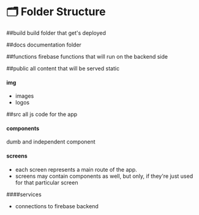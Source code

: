# 🗂 Folder Structure

##build
build folder that get's deployed

##docs
documentation folder

##functions
firebase functions that will run on the backend side

##public
all content that will be served static

#### img
* images
* logos

##src
all js code for the app

#### components
dumb and independent component

#### screens
* each screen represents a main route of the app.
* screens may contain components as well, but only, if they're just used for that particular screen 

####services
* connections to firebase backend